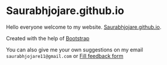 # Saurabhjojare.github.io
Hello everyone welcome to my website. [Saurabhjojare.github.io](https://saurabhjojare.github.io).

Created with the help of [Bootstrap](http://getbootstrap.com)

You can also give me your own suggestions on my email `saurabhjojare11@gmail.com` or [Fill feedback form](https://saurabhjojare.github.io/static/templates/feedback.html)
